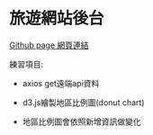# 旅遊網站後台

[Github page 網頁連結](https://70928manson.github.io/tourismBackstage/)

練習項目:
 *  axios get遠端api資料

 *  d3.js繪製地區比例圖(donut chart) 

 *  地區比例圖會依照新增資訊做變化
 
